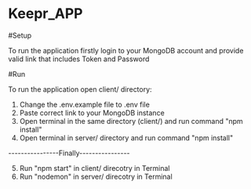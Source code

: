 # Keepr_APP

#Setup

To run the application firstly login to your MongoDB account and provide valid link that includes Token and Password

#Run

To run the application open client/ directory:

1. Change the .env.example file to .env file
2. Paste correct link to your MongoDB instance
3. Open terminal in the same directory (client/) and run command "npm install"
4. Open terminal in server/ directory and run command "npm install"

----------------Finally----------------

5. Run "npm start" in client/ direcotry in Terminal
6. Run "nodemon" in server/ direcotry in Terminal

